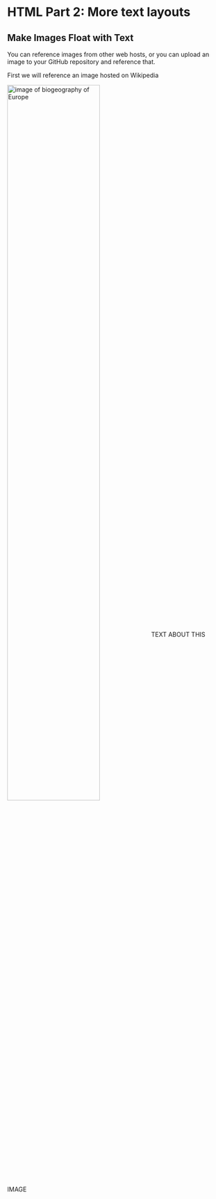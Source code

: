<h1>HTML Part 2: More text layouts</h1>
<h2>Make Images Float with Text</h2>
<p>You can reference images from other web hosts, or you can upload an image to your GitHub repository and reference that.<p>
<p>First we will reference an image hosted on Wikipedia</p>
<p>
<img class="imgLeft" style="width:65%; vertical-align:middle;" src="https://upload.wikimedia.org/wikipedia/commons/3/39/Europe_biogeography_countries.svg" alt="image of biogeography of Europe">
TEXT ABOUT THIS IMAGE
</p>
<div class="clearLeft"></div>



